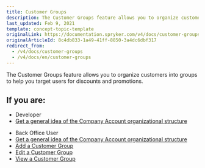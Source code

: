 ```yaml
---
title: Customer Groups
description: The Customer Groups feature allows you to organize customers into groups to help you target users for discounts and promotions.
last_updated: Feb 9, 2021
template: concept-topic-template
originalLink: https://documentation.spryker.com/v4/docs/customer-groups
originalArticleId: 8c4db833-1a49-41ff-8850-3a4dc6dbf317
redirect_from:
  - /v4/docs/customer-groups
  - /v4/docs/en/customer-groups
---
```


The Customer Groups feature allows you to organize customers into groups to help you target users for discounts and promotions.

 ## If you are:

<div class="mr-container">
    <div class="mr-list-container">
        <!-- col1 -->
        <div class="mr-col">
            <ul class="mr-list mr-list-green">
                <li class="mr-title">Developer</li>
                <li><a href="/docs/scos/dev/feature-walkthroughs/{{page.version}}/customer-account-management-feature-walkthrough/reference-information-customer-module-overview.html" class="mr-link">Get a general idea of the Company Account organizational structure</a></li>
                 </ul>
        </div>
         <!-- col2 -->
        <div class="mr-col">
            <ul class="mr-list mr-list-blue">
                <li class="mr-title"> Back Office User</li>
                <li><a href="/docs/scos/dev/feature-walkthroughs/{{page.version}}/customer-account-management-feature-walkthrough/reference-information-customer-module-overview.html" class="mr-link">Get a general idea of the Company Account organizational structure</a></li>
                <li><a href="/docs/scos/user/back-office-user-guides/{{page.version}}/customer/customer-customer-access-customer-groups/managing-customer-groups.html#adding-a-customer-group" class="mr-link">Add a Customer Group</a></li>
                <li><a href="/docs/scos/user/back-office-user-guides/{{page.version}}/customer/customer-customer-access-customer-groups/managing-customer-groups.html#editing-a-customer-group" class="mr-link">Edit a Customer Group</a></li>
                <li><a href="/docs/scos/user/back-office-user-guides/{{page.version}}/customer/customer-customer-access-customer-groups/managing-customer-groups.html#viewing-customer-groups" class="mr-link">View a Customer Group</a></li>
               </ul>
        </div>
         </div>
</div>
